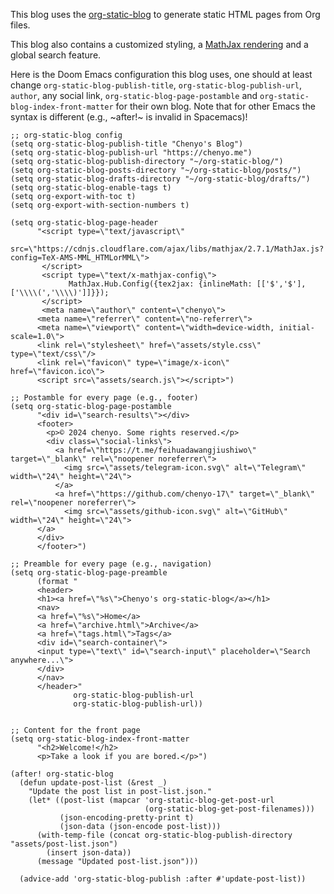 This blog uses the [org-static-blog](https://github.com/bastibe/org-static-blog) to generate static HTML pages from Org files.

This blog also contains a customized styling, a [MathJax rendering](https://github.com/bastibe/org-static-blog/issues/72#issuecomment-1304825110) and a global search feature.

Here is the Doom Emacs configuration this blog uses, one should at least change `org-static-blog-publish-title`, `org-static-blog-publish-url`, `author`, any social link, `org-static-blog-page-postamble` and `org-static-blog-index-front-matter` for their own blog. Note that for other Emacs the syntax is different (e.g., ~after!~ is invalid in Spacemacs)!

``` emacs-lisp
;; org-static-blog config
(setq org-static-blog-publish-title "Chenyo's Blog")
(setq org-static-blog-publish-url "https://chenyo.me")
(setq org-static-blog-publish-directory "~/org-static-blog/")
(setq org-static-blog-posts-directory "~/org-static-blog/posts/")
(setq org-static-blog-drafts-directory "~/org-static-blog/drafts/")
(setq org-static-blog-enable-tags t)
(setq org-export-with-toc t)
(setq org-export-with-section-numbers t)

(setq org-static-blog-page-header
      "<script type=\"text/javascript\"
             src=\"https://cdnjs.cloudflare.com/ajax/libs/mathjax/2.7.1/MathJax.js?config=TeX-AMS-MML_HTMLorMML\">
       </script>
       <script type=\"text/x-mathjax-config\">
             MathJax.Hub.Config({tex2jax: {inlineMath: [['$','$'],['\\\\(','\\\\)']]}});
       </script>
       <meta name=\"author\" content=\"chenyo\">
      <meta name=\"referrer\" content=\"no-referrer\">
      <meta name=\"viewport\" content=\"width=device-width, initial-scale=1.0\">
      <link rel=\"stylesheet\" href=\"assets/style.css\" type=\"text/css\"/>
      <link rel=\"favicon\" type=\"image/x-icon\" href=\"favicon.ico\">
      <script src=\"assets/search.js\"></script>")

;; Postamble for every page (e.g., footer)
(setq org-static-blog-page-postamble
      "<div id=\"search-results\"></div>
      <footer>
        <p>© 2024 chenyo. Some rights reserved.</p>
        <div class=\"social-links\">
          <a href=\"https://t.me/feihuadawangjiushiwo\" target=\"_blank\" rel=\"noopener noreferrer\">
            <img src=\"assets/telegram-icon.svg\" alt=\"Telegram\" width=\"24\" height=\"24\">
          </a>
          <a href=\"https://github.com/chenyo-17\" target=\"_blank\" rel=\"noopener noreferrer\">
            <img src=\"assets/github-icon.svg\" alt=\"GitHub\" width=\"24\" height=\"24\">
      </a>
      </div>
      </footer>")

;; Preamble for every page (e.g., navigation)
(setq org-static-blog-page-preamble
      (format "
      <header>
      <h1><a href=\"%s\">Chenyo's org-static-blog</a></h1>
      <nav>
      <a href=\"%s\">Home</a>
      <a href=\"archive.html\">Archive</a>
      <a href=\"tags.html\">Tags</a>
      <div id=\"search-container\">
      <input type=\"text\" id=\"search-input\" placeholder=\"Search anywhere...\">
      </div>
      </nav>
      </header>"
              org-static-blog-publish-url
              org-static-blog-publish-url))


;; Content for the front page
(setq org-static-blog-index-front-matter
      "<h2>Welcome!</h2>
      <p>Take a look if you are bored.</p>")

(after! org-static-blog
  (defun update-post-list (&rest _)
    "Update the post list in post-list.json."
    (let* ((post-list (mapcar 'org-static-blog-get-post-url
                              (org-static-blog-get-post-filenames)))
           (json-encoding-pretty-print t)
           (json-data (json-encode post-list)))
      (with-temp-file (concat org-static-blog-publish-directory "assets/post-list.json")
        (insert json-data))
      (message "Updated post-list.json")))

  (advice-add 'org-static-blog-publish :after #'update-post-list))
```
